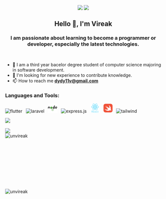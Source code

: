 <div align="center">
    <img  src="https://i.imgur.com/4wKci75.gif"   width="300">
    <img  src="https://i.imgur.com/4wKci75.gif"   width="300">
</div>


<h2 align="center">Hello 👋, I'm Vireak</h2> 
<h3 align="center">I am passionate about learning to become a programmer or developer, especially the latest technologies.</h3>

<p align="left"> <a href="https://twitter.com/" target="blank"><img src="https://img.shields.io/twitter/follow/?logo=twitter&style=for-the-badge" alt="" /></a> </p>

- 🌱 I am a third year bacelor degree student of computer science majoring in software development.
- 🔭 I'm looking for new experience to contribute knowledge.
- 📫 How to reach me **dydy11v@gmail.com**

<h3 align="left">Languages and Tools:</h3>
<p align="left">
  <a> <img   src="https://www.vectorlogo.zone/logos/flutterio/flutterio-icon.svg" alt="flutter" width="30" height="30"/> </a> &nbsp;
  <a > <img  src="https://upload.wikimedia.org/wikipedia/commons/thumb/9/9a/Laravel.svg/800px-Laravel.svg.png" alt="laravel" width="30" height="30"/> </a> &nbsp;
  <a > <img src="https://raw.githubusercontent.com/devicons/devicon/master/icons/nodejs/nodejs-original-wordmark.svg" alt="nodejs" width="30" height="30"/> </a> &nbsp;
  <a > <img src="https://cdn.jsdelivr.net/gh/devicons/devicon/icons/express/express-original.svg" alt="express.js" width="30" height="30"/> </a> &nbsp;
  <a> <img src="https://raw.githubusercontent.com/devicons/devicon/master/icons/react/react-original-wordmark.svg" alt="react" width="30" height="30"/> </a> &nbsp;
  <a > <img src="https://raw.githubusercontent.com/devicons/devicon/master/icons/swift/swift-original.svg" alt="swift" width="30" height="30"/> </a> &nbsp;
  <a> <img src="https://www.vectorlogo.zone/logos/tailwindcss/tailwindcss-icon.svg" alt="tailwind" width="30" height="30"/> </a> </p>
  <p><img src="https://komarev.com/ghpvc/?username=unvireak&style=for-the-badge"/></p> 
<p align="left">
<p > <img align="left" src="https://github-readme-stats.vercel.app/api/top-langs/?username=unvireak" width=300" /><p>
<p  ><img align="left" src="https://github-readme-stats.vercel.app/api?username=unvireak&show_icons=true&locale=en" alt="unvireak" width="400" height="180"/></p>
<p><img align="left" src="https://github-readme-streak-stats.herokuapp.com/?user=unvireak&" alt="unvireak" width="400" height="180"/></p>
</p>


